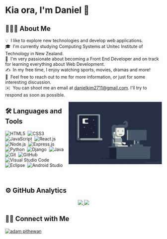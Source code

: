 # Kia ora, I'm Daniel 👋

## 👨🏻‍💻 About Me

💡  &nbsp;I like to explore new technologies and develop web applications.\
🎓  &nbsp;I'm currently studying Computing Systems at Unitec Institute of Technology in New Zealand.\
🌱  &nbsp;I'm very passionate about becoming a Front End Developer and on track for learning everything about Web Development.\
✍️  &nbsp;In my free time, I enjoy watching sports, movies, dramas and more!\
💬  &nbsp;Feel free to reach out to me for more information, or just for some interesting discussion.\
✉️  &nbsp;You can shoot me an email at danielkim2711@gmail.com. I'll try to respond as soon as possible.

<!-- 📄 &nbsp;Please have a look at my [CV]() for more details about me. I'm open to feedback and suggestions! -->

<img alt="coding at night" src="./assets/coding_at_night.gif" width="300" height="200" align="right"/>

## 🛠 Languages and Tools

![HTML5](https://img.shields.io/badge/-HTML5-05122A?style=flat&logo=HTML5)&nbsp;
![CSS3](https://img.shields.io/badge/-CSS3-05122A?style=flat&logo=CSS3&logoColor=1572B6)&nbsp;
![JavaScript](https://img.shields.io/badge/-JavaScript-05122A?style=flat&logo=javascript)&nbsp;
![React.js](https://img.shields.io/badge/-React.js-05122A?style=flat&logo=react)&nbsp;
![Node.js](https://img.shields.io/badge/-Node.js-05122A?style=flat&logo=node.js)&nbsp;
![Express.js](https://img.shields.io/badge/-Express.js-05122A?style=flat&logo=express)\
![Python](https://img.shields.io/badge/-Python-05122A?style=flat&logo=python)&nbsp;
![Django](https://img.shields.io/badge/-Django-05122A?style=flat&logo=django)&nbsp;
![Java](https://img.shields.io/badge/-Java-05122A?style=flat&logo=java&logoColor=FFA518)&nbsp;
![Git](https://img.shields.io/badge/-Git-05122A?style=flat&logo=git)&nbsp;
![GitHub](https://img.shields.io/badge/-GitHub-05122A?style=flat&logo=github)&nbsp;
![Visual Studio Code](https://img.shields.io/badge/-Visual%20Studio%20Code-05122A?style=flat&logo=visual-studio-code&logoColor=007ACC)&nbsp;
![Eclipse](https://img.shields.io/badge/-Eclipse-05122A?style=flat&logo=eclipse-ide)&nbsp;
![Android Studio](https://img.shields.io/badge/-Android%20Studio-05122A?style=flat&logo=android-studio)&nbsp;

<br />

## ⚙️ GitHub Analytics

<p align="center">
  <a href="https://github.com/danielkim2711">
    <img height="180em" src="https://github-readme-stats-eight-theta.vercel.app/api?username=danielkim2711&show_icons=true&theme=algolia&include_all_commits=true&count_private=true"/>
    <img height="180em" src="https://github-readme-stats-eight-theta.vercel.app/api/top-langs/?username=danielkim2711&layout=compact&langs_count=8&theme=algolia"/>
  </a>
</p>

## 🤝🏻 Connect with Me

<a href="https://www.linkedin.com/in/daniel-kim-674aa413b/" target="blank"><img align="center"
      src="https://raw.githubusercontent.com/rahuldkjain/github-profile-readme-generator/master/src/images/icons/Social/linked-in-alt.svg"
      alt="adam pithewan" height="30" width="40" />
</a>
